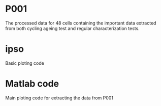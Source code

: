 # P001
The processed data for 48 cells containing the important data extracted from both cycling ageing test and regular characterization tests.

# ipso
Basic ploting code

# Matlab code
Main ploting code for extracting the data from P001